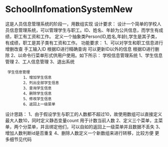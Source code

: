 # SchoolInfomationSystemNew
这是人员信息管理系统的阶段一，用数组实现
设计要求：
        设计一个简单的学校人员信息管理系统，可以管理学生与职工。ID、姓名、年龄为公共信息，而学生有成绩，职工有工资和工作。
        定义一个抽象类Person(ID,姓名,年龄),学生是其子类，有成绩，职工是其子类有工资和工作。
功能要求：
1、可以对学生和职工信息进行增删改查
    手工输入ID
    根据ID进行精确查询
    可以更新ID以外的信息
    根据ID进行删除
2、以命令行菜单形式供用户使用。如下所示：
     学校信息管理系统
            1、学生信息管理 
            2、工人信息管理
            3、退出系统
          
     学生信息管理
            1、增加学生信息
            2、列出全部学生信息
            3、查询学生信息
            4、删除学生信息
            5、修改学生信息
            6、返回上一级菜单
            
 设计思路：
    1、由于假设学生与职工的人数都不超过10，故使用数组可以直接定义最大人数10，同时定义静态变量count 用于计数当前人数
    2、定义三个菜单，主菜单，两个分菜单，并且绑定他们，可以自如的返回上一级菜单并且数据不丢失
    3、增加人数判断id是否重复
    4、删除人数定义一个新数组来进行转移，比较方便
 更多细节见代码
